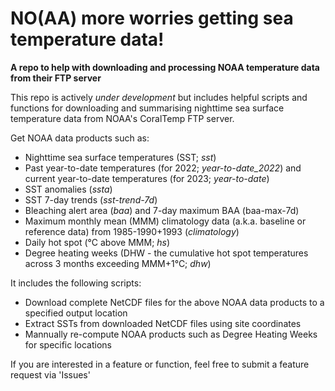 # NO(AA) more worries getting sea temperature data!
**A repo to help with downloading and processing NOAA temperature data from their FTP server**

This repo is actively *under development* but includes helpful scripts and functions for downloading and summarising nighttime sea surface temperature data from NOAA's CoralTemp FTP server.

Get NOAA data products such as:
* Nighttime sea surface temperatures (SST; *sst*)
* Past year-to-date temperatures (for 2022; *year-to-date_2022*) and current year-to-date temperatures (for 2023; *year-to-date*)
* SST anomalies (*ssta*)
* SST 7-day trends (*sst-trend-7d*)
* Bleaching alert area (*baa*) and 7-day maximum BAA (baa-max-7d)
* Maximum monthly mean (MMM) climatology data (a.k.a. baseline or reference data) from 1985-1990+1993 (*climatology*)
* Daily hot spot (°C above MMM; *hs*)
* Degree heating weeks (DHW - the cumulative hot spot temperatures across 3 months exceeding MMM+1°C; *dhw*)

It includes the following scripts:
* Download complete NetCDF files for the above NOAA data products to a specified output location
* Extract SSTs from downloaded NetCDF files using site coordinates
* Mannually re-compute NOAA products such as Degree Heating Weeks for specific locations

If you are interested in a feature or function, feel free to submit a feature request via 'Issues'
